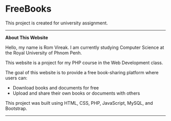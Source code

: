 # FreeBooks
This project is created for university assignment.

---

**About This Website**

Hello, my name is Rom Vireak. I am currently studying Computer Science at the Royal University of Phnom Penh.

This website is a project for my PHP course in the Web Development class.

The goal of this website is to provide a free book-sharing platform where users can:

* Download books and documents for free
* Upload and share their own books or documents with others

This project was built using HTML, CSS, PHP, JavaScript, MySQL, and Bootstrap.

---

